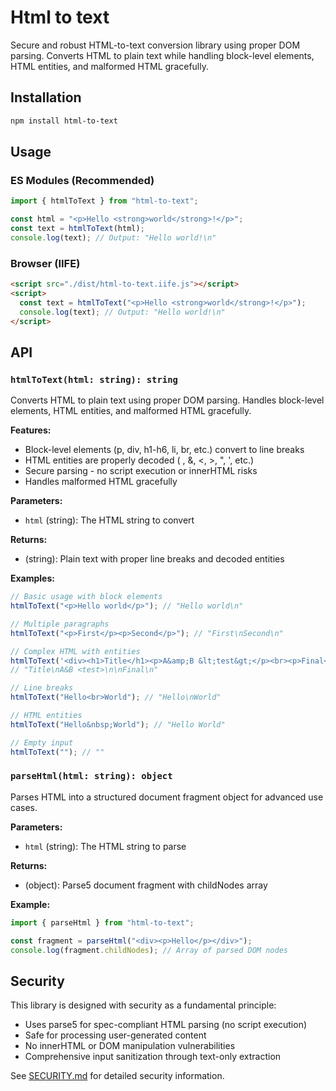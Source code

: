 # Html to text

Secure and robust HTML-to-text conversion library using proper DOM parsing. Converts HTML to plain text while handling block-level elements, HTML entities, and malformed HTML gracefully.

## Installation

```bash
npm install html-to-text
```

## Usage

### ES Modules (Recommended)

```javascript
import { htmlToText } from "html-to-text";

const html = "<p>Hello <strong>world</strong>!</p>";
const text = htmlToText(html);
console.log(text); // Output: "Hello world!\n"
```

### Browser (IIFE)

```html
<script src="./dist/html-to-text.iife.js"></script>
<script>
  const text = htmlToText("<p>Hello <strong>world</strong>!</p>");
  console.log(text); // Output: "Hello world!\n"
</script>
```

## API

### `htmlToText(html: string): string`

Converts HTML to plain text using proper DOM parsing. Handles block-level elements, HTML entities, and malformed HTML gracefully.

**Features:**
- Block-level elements (p, div, h1-h6, li, br, etc.) convert to line breaks
- HTML entities are properly decoded (&nbsp;, &amp;, &lt;, &gt;, &quot;, &#39;, etc.)
- Secure parsing - no script execution or innerHTML risks
- Handles malformed HTML gracefully

**Parameters:**

- `html` (string): The HTML string to convert

**Returns:**

- (string): Plain text with proper line breaks and decoded entities

**Examples:**

```javascript
// Basic usage with block elements
htmlToText("<p>Hello world</p>"); // "Hello world\n"

// Multiple paragraphs
htmlToText("<p>First</p><p>Second</p>"); // "First\nSecond\n"

// Complex HTML with entities
htmlToText('<div><h1>Title</h1><p>A&amp;B &lt;test&gt;</p><br><p>Final</p></div>');
// "Title\nA&B <test>\n\nFinal\n"

// Line breaks
htmlToText("Hello<br>World"); // "Hello\nWorld"

// HTML entities
htmlToText("Hello&nbsp;World"); // "Hello World"

// Empty input
htmlToText(""); // ""
```

### `parseHtml(html: string): object`

Parses HTML into a structured document fragment object for advanced use cases.

**Parameters:**

- `html` (string): The HTML string to parse

**Returns:**

- (object): Parse5 document fragment with childNodes array

**Example:**

```javascript
import { parseHtml } from "html-to-text";

const fragment = parseHtml("<div><p>Hello</p></div>");
console.log(fragment.childNodes); // Array of parsed DOM nodes
```

## Security

This library is designed with security as a fundamental principle:

- Uses parse5 for spec-compliant HTML parsing (no script execution)
- Safe for processing user-generated content
- No innerHTML or DOM manipulation vulnerabilities
- Comprehensive input sanitization through text-only extraction

See [SECURITY.md](SECURITY.md) for detailed security information.

